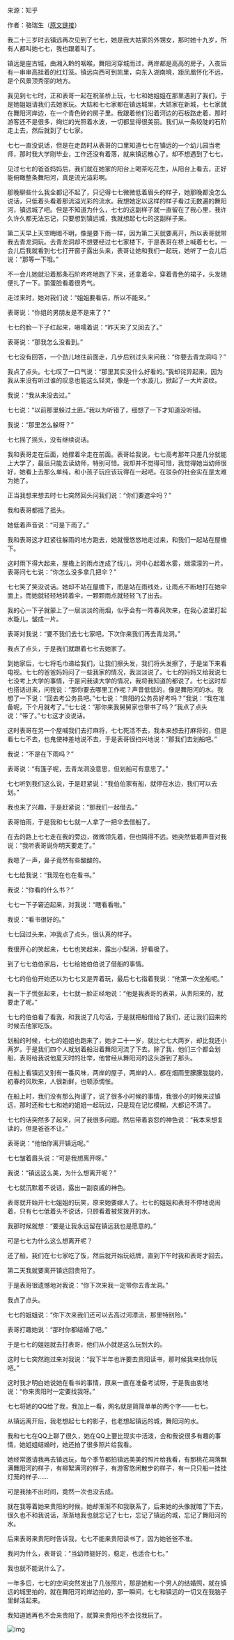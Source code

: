 来源：知乎

作者：骆瑞生（[原文链接](https://www.zhihu.com/question/28967953/answer/290065434)）

我二十三岁时去镇远再次见到了七七，她是我大姑家的外甥女，那时她十九岁，所有人都叫她七七，我也跟着叫了。

镇远是座古城，由湘入黔的咽喉，舞阳河穿城而过，两岸都是高高的房子，入夜后有一串串高挂着的红灯笼。镇远向西可到凯里，向东入湖南境，距凤凰怀化不远，是个风景顶秀丽的地方。

我见到七七时，正和表哥一起在祝圣桥上玩，七七和她姐姐在那里遇到了我们，于是她姐姐请我们去她家玩。大姑和七七家都在镇远城里，大姑家在新城，七七家就在舞阳河岸边，在一个青色砖的房子里。我跟着他们沿着河边的石板路走着，那时游客还不是很多，绚烂的光照着水波，一切都显得很美丽。我们从一条较陡的石阶走上去，然后就到了七七家。

七七一直没说话，但是在走路时从表哥的口里知道七七在镇远的一个幼儿园当老师，那时我大学刚毕业，工作还没有着落，就来镇远散心了。却不想遇到了七七。

见过七七的爸爸妈妈后，我们就在她家的阳台上喝茶吃花生，从阳台上看去，正好能俯瞰整条舞阳河，真是流光溢彩啊。

那晚聊些什么我全都记不起了，只记得七七微微低着眉头的样子，她那晚都没怎么说话，只低着头看着那流溢光彩的流水。我想她定以这样的样子看过无数遍的舞阳河，镇远城了吧。但是不知道为什么，七七的这副样子就一直留在了我心里，我许久许久都无法忘记，只要想到镇远城，我就想起七七的这副样子来。

第二天早上天空晦暗不明，像是要下雨一样，因为第二天就要离开，所以表哥就带我去青龙洞玩。去青龙洞却不想要经过七七家楼下，于是表哥在桥上喊着七七，一会儿后我就看到七七打开窗子露出头来，表哥让她和我们一起玩，她听了一会儿后说：“那等一下哦。”

不一会儿她就沿着那条石阶咚咚地跑了下来，还拿着伞，穿着青色的裙子，头发随便扎了一下。鹅蛋脸看着很秀气。

走过来时，她对我们说：“姐姐要看店，所以不能来。”

表哥说：“你姐的男朋友是不是来了？”

七七的脸一下子红起来，嗫嚅着说：“昨天来了又回去了。”

表哥说：“那我怎么没看到。”

七七没有回答，一个劲儿地往前面走，几步后别过头来问我：“你要去青龙洞吗？”

我点了点头。七七叹了一口气说：“那里其实没什么好看的。”我却诧异起来，因为我从来没有听过谁的叹息也能这么轻灵，像是一个水漩儿，掀起了一大片波纹。

我说：“我从来没去过。”

七七说：“以前那里躲过土匪。”我以为听错了，细想了一下才知道没听错。

我说：“那里怎么躲呀？”

七七摇了摇头，没有继续说话。

我和表哥走在后面，她撑着伞走在前面。表哥给我说，七七高考那年只差几分就能上大学了，最后只能去读幼师，特别可惜。我却并不觉得可惜，我觉得她当幼师很好，她看上去那么单纯，和小孩子玩应该玩得在一起吧。在驳杂的社会实在是太难为她了。

正当我想来想去时七七突然回头问我们说：“你们要遮伞吗？”

我和表哥都摇了摇头。

她低着声音说：“可是下雨了。”

我和表哥这才赶紧往躲雨的地方跑去，她就慢悠悠地走过来，和我们一起站在屋檐下。

这时雨下得大起来，屋檐上的雨点连成了线儿，河中心起着水雾，烟濛濛的一片。表哥问七七说：“你怎么没多拿几把伞？”

七七笑了笑没说话。她却不站在屋檐下，而是站在雨线处，让雨点不断地打在她伞面上，而她就轻轻地转着伞，一颗颗雨点就轻轻飞了出去。

我的心一下子就蒙上了一层淡淡的雨烟，似乎会有一阵春风吹来，在我心波里打起水璇儿，皱成一片。

表哥对我说：“要不我们去七七家吧，下次你来我们再去青龙洞。”

我点了点头，于是我们就跟着七七去她家了。

到她家后，七七将毛巾递给我们，让我们擦头发，我们将头发擦了，于是坐下来看电视。七七的爸爸妈妈问了一些我家的情况，我淡淡说了。七七的妈妈又给我说七七没考上大学的事情，于是问我读大学的情况，我将我知道的都说了。七七这时却也搭话进来，问我说：“那你要去哪里工作呢？声音低低的，像是舞阳河的水。我想了一下说：“回去考公务员吧。”七七说：“贵阳的公务员好考吗？”我说：“我在准备呢，下个月就考了。”七七说：“那你来我舅舅家也带书了吗？”我点了点头说：“带了。”七七这才没说话。

这时表哥在另一个屋喊我们去打麻将，七七死活不去，我本来想去打麻将的，但是看七七不去，也鬼使神差地说不去，于是表哥很扫兴地说：“那我们去划船吧。”

我说：“不是在下雨吗？”

表哥说：“有篷子呢，去青龙洞没意思，但划船可有意思了。”

七七听到我们这么说，于是赶紧说：“我伯伯家有船，就停在水边，我们可以去划。”

我也来了兴趣，于是赶紧说：“那我们一起借去。”

表哥怕雨，于是我和七七就一人拿了一把伞去借船了。

在去的路上七七走在我的旁边，微微领先着，但也隔得不远。她突然低着声音对我说：“我听表哥说你明天要走了。”

我嗯了一声，鼻子竟然有些酸酸的。

七七给我说：“我现在也在看书。”

我说：“你看的什么书？”

七七一下子窘迫起来，对我说：“瞎看看啦。”

我说：“看书很好的。”

七七回过头来，冲我点了点头，很认真的样子。

我很开心的笑起来，七七也笑起来，露出小梨涡，好看极了。

到了七七伯伯家后，七七给她伯伯说了借船的事情。

七七的伯伯开始还以为七七又是弄着玩，最后七七指着我说：“他第一次坐船呢。”

我一下子慌张起来，七七就一脸正经地说：“他是我表哥的表弟，从贵阳来的，就要走了呢。”

七七的伯伯看了看我，和我说了几句话，于是就把船借给了我们，还让我们回来的时候去他家吃饭。

划船的时候，七七的姐姐也跑来了，她才二十一岁，就比七七大两岁，却比我还小两岁。于是我们四个人就划着船沿着舞阳河流了下去。除了我，他们三个都会划船，表哥给我说他夏天时的壮举，他曾经从舞阳河的这头游到了那头。

在船上看镇远又别有一番风味，两岸的屋子，两岸的人，都在烟雨里朦朦胧胧的，初春的风吹来，人很新鲜，也顿添惆怅。

在船上时，我们没有那么拘谨了，说了很多小时候的事情，我很小的时候来过镇远，那时还和七七和她的姐姐一起玩过，只是现在记忆模糊，大都记不清了。

七七的话突然多了起来，问了我很多问题。然后带着哀怨的神色说：“我本来想复读的，但是爸爸不让。”

表哥说：“他怕你离开镇远呢。”

七七皱着眉头说：“可是我想离开呀。”

我说：“镇远这么美，为什么想离开呢？”

七七就沉默着不说话，露出一副哀戚的神色。

表哥就开始开七七姐姐的玩笑，原来她要嫁人了。七七的姐姐和表哥不停地说闹着，只有七七低着头不说话，只顾看着被浆拨开的水。

我那时候就想：“要是让我永远留在镇远我也是愿意的。”

可是七七为什么这么想离开呢？

还了船，我们在七七家吃了饭，然后就开始玩纸牌，直到下午时我和表哥才回去。

第二天我就要离开镇远回贵阳了。

于是表哥很遗憾地对我说：“你下次来我一定带你去青龙洞。”

我点了点头。

七七的姐姐说：“你下次来我们还可以去高过河漂流，那里特别险。”

表哥打趣她说：“那时你都结婚了吧。”

于是七七的姐姐就去打表哥，他们从小就是这么玩到大的。

这时七七突然跑过来对我说：“我下半年也许要去贵阳读书，那时候我来找你玩吧。”

这时我才明白她说她在看书的事情，原来一直在准备考试呀，于是我由衷地说：“你来贵阳时一定要找我呀。”

七七将她的QQ给了我，我加上一看，网名就是简简单单的两个字——七七。

从镇远离开后，我老想起七七的影子，也老想起镇远的城，舞阳河的水。

我和七七在QQ上聊了很久，她在QQ上要比现实中活泼，会和我说很多有趣的事情，她姐姐结婚时，她还拍了很多照片给我看。

她经常邀请我再去镇远玩，每个季节都拍镇远美美的照片给我看，有那桃花凋落飘满舞阳河的样子，有柳絮满河的样子，有游客悠闲散步的样子，有一只只船一挂挂灯笼的样子……

可是我抽不出时间，竟然一次也没去成。

就在我等着她来贵阳的时候，她却渐渐不和我联系了，后来她的头像就暗了下去，很久也不和我说话，渐渐地我也就忘记了七七，忘记了镇远的城，忘记了舞阳河的水。

后来表哥来贵阳时告诉我，七七不能来贵阳读书了，因为她爸爸不准。

我问为什么，表哥说：“当幼师挺好的，稳定，也适合七七。”

我也就不能说什么了。

一年多后，七七的空间突然发出了几张照片，那是她和一个男人的结婚照，就在镇远的城里拍的，就在舞阳河的岸边拍的，那一瞬间，七七和镇远的一切又在我脑子里鲜活起来。

我知道她再也不会来贵阳了，就算来贵阳也不会找我玩了。

![img](https://static.jindll.com/notes/063325cwizfxz9vf7igf66.jpg.thumb.jpg)